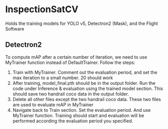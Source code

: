 # InspectionSatCV
Holds the training models for YOLO v5, Detectron2 (Mask), and the Flight Software

## Detectron2 
To compute mAP after a certain number of iteration, we need to use MyTrainer function instead of DefaultTrainer. Follow the steps:
1. Train with MyTrainer. Comment out the evaluation period, and set the max iteration to a small number. 20 should work
2. After training, model_final.pth should be in the output folder. Run the code under Inference & evaluation using the trained model section. This should save two handrail coco data in the output folder.
3. Delete all other files except the two handrail coco data. These two files are used to evaluate mAP in MyTrainer
4. Navigate back to Train section. Set the evaluation period. And use MyTrainer function. Training should start and evaluation will be performed according the evaluation period you specified.